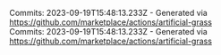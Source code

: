 Commits: 2023-09-19T15:48:13.233Z - Generated via https://github.com/marketplace/actions/artificial-grass
<br>
Commits: 2023-09-19T15:48:13.233Z - Generated via https://github.com/marketplace/actions/artificial-grass
<br>
